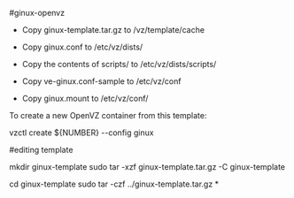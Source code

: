 #ginux-openvz

* Copy ginux-template.tar.gz to /vz/template/cache

* Copy ginux.conf to /etc/vz/dists/

* Copy the contents of scripts/ to /etc/vz/dists/scripts/

* Copy ve-ginux.conf-sample to /etc/vz/conf

* Copy ginux.mount to /etc/vz/conf/


To create a new OpenVZ container from this template:

vzctl create ${NUMBER} --config ginux


#editing template

mkdir ginux-template
sudo tar -xzf ginux-template.tar.gz -C ginux-template

cd ginux-template
sudo tar -czf ../ginux-template.tar.gz *
